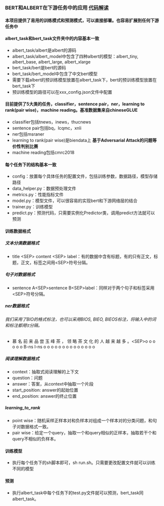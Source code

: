 ### BERT和ALBERT在下游任务中的应用 [代码解读](https://www.cnblogs.com/jiangxinyang/p/11882270.html)
#### 本项目提供了易用的训练模式和预测模式，可以直接部署。也容易扩展到任何下游任务中

#### albert_task和bert_task文件夹中的内容基本一致
* albert_task/albert是albert的源码
* albert_task/albert_model中包含了四种albert的模型：albert_tiny, albert_base, albert_large, albert_xlarge
* bert_task/bert是bert的源码
* bert_task/bert_model中包含了中文bert模型
* 需要下载albert的预训练模型放置在albert_task下，bert的预训练模型放置在bert_task下
* 预训练模型的路径可以在xxx_config.json文件中配置

#### 目前提供了5大类的任务，classifier，sentence pair，ner，learning to rank(pair wise)，machine reading。基准数据集来自chineseGLUE
* classifier包括tnews，inews，thucnews
* sentence pair包括bq，lcqmc，xnli
* ner包括msraner
* learning to rank(pair wise)是biendata上 **基于Adversarial Attack的问题等价性判别比赛**
* machine reading包括cmrc2018

#### 每个任务下的结构基本一致
* config：放置每个具体任务的配置文件，包括训练参数，数据路径，模型存储路径
* data_helper.py：数据预处理文件
* metrics.py：性能指标文件
* model.py：模型文件，可以很容易的实现bert和下游网络层的结合
* trainer.py：训练模型
* predict.py：预测代码，只需要实例化Predictor类，调用predict方法就可以预测

#### 训练数据格式
##### 文本分类数据格式
* title \<SEP> content \<SEP> label：有的数据中含有标题，有的只有正文，标题，正文，标签之间用\<SEP>符号分隔。
##### 句子对数据格式
* sentence A\<SEP>sentence B\<SEP>label：同样对于两个句子和标签采用\<SEP>符号分隔。
##### ner数据格式
###### 我们采用了BIO的格式标注，也可以采用BIOS, BIEO, BIEOS标注，将输入中的词和标注都用\t分隔。
* 慕 名 前 来 品 尝 玉 峰 茶 ， 领 略 茶 文 化 的 人 越 来 越 多 。\<SEP>o o o o o o B-ns I-ns o o o o o o o o o o o o o o
##### 阅读理解数据格式
* context：抽取式阅读理解的上下文
* question：问题
* answer：答案，从context中抽取一个片段
* start_position: answer的起始位置
* end_position: answer的终止位置
##### learning_to_rank
* point wise：随机采样正样本对和负样本对组成一个样本对的分类问题，和句子对数据格式一致。
* pair wise：给定一个query，抽取一个和query相似的正样本，抽取若干个和query不相似的负样本。
#### 训练模型
* 执行每个任务下的sh脚本即可，sh run.sh。只需要更改配置文件就可以训练不同的模型

#### 预测
* 执行albert_task中每个任务下的test.py文件就可以预测，bert_task同albert_task。
